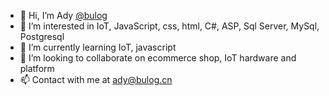 - 👋 Hi, I’m Ady [@bulog](https://bulog.cn)
- 👀 I’m interested in IoT, JavaScript, css, html, C#, ASP, Sql Server, MySql, Postgresql
- 🌱 I’m currently learning IoT, javascript
- 💞️ I’m looking to collaborate on ecommerce shop, IoT hardware and platform
- 📫 Contact with me at ady@bulog.cn